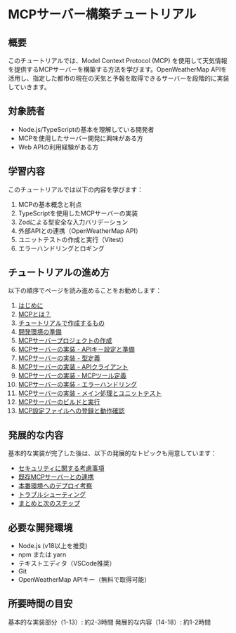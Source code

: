 # MCPサーバー構築チュートリアル

## 概要

このチュートリアルでは、Model Context Protocol (MCP) を使用して天気情報を提供するMCPサーバーを構築する方法を学びます。OpenWeatherMap APIを活用し、指定した都市の現在の天気と予報を取得できるサーバーを段階的に実装していきます。

## 対象読者

- Node.js/TypeScriptの基本を理解している開発者
- MCPを使用したサーバー開発に興味がある方
- Web APIの利用経験がある方

## 学習内容

このチュートリアルでは以下の内容を学びます：

1. MCPの基本概念と利点
2. TypeScriptを使用したMCPサーバーの実装
3. Zodによる型安全な入力バリデーション
4. 外部APIとの連携（OpenWeatherMap API）
5. ユニットテストの作成と実行（Vitest）
6. エラーハンドリングとロギング

## チュートリアルの進め方

以下の順序でページを読み進めることをお勧めします：

1. [はじめに](./01-はじめに)
2. [MCPとは？](./02-MCPとは？)
3. [チュートリアルで作成するもの](./03-チュートリアルで作成するもの)
4. [開発環境の準備](./04-開発環境の準備)
5. [MCPサーバープロジェクトの作成](./05-MCPサーバープロジェクトの作成)
6. [MCPサーバーの実装 - APIキー設定と準備](./06-MCPサーバーの実装-APIキー設定と準備)
7. [MCPサーバーの実装 - 型定義](./07-MCPサーバーの実装-型定義)
8. [MCPサーバーの実装 - APIクライアント](./08-MCPサーバーの実装-APIクライアント)
9. [MCPサーバーの実装 - MCPツール定義](./09-MCPサーバーの実装-MCPツール定義)
10. [MCPサーバーの実装 - エラーハンドリング](./10-MCPサーバーの実装-エラーハンドリング)
11. [MCPサーバーの実装 - メイン処理とユニットテスト](./11-MCPサーバーの実装-メイン処理とユニットテスト)
12. [MCPサーバーのビルドと実行](./12-MCPサーバーのビルドと実行)
13. [MCP設定ファイルへの登録と動作確認](./13-MCP設定ファイルへの登録と動作確認)

## 発展的な内容

基本的な実装が完了した後は、以下の発展的なトピックも用意しています：

- [セキュリティに関する考慮事項](./14-セキュリティに関する考慮事項)
- [既存MCPサーバーとの連携](./15-既存MCPサーバーとの連携)
- [本番環境へのデプロイ考察](./16-本番環境へのデプロイ考察)
- [トラブルシューティング](./17-トラブルシューティング)
- [まとめと次のステップ](./18-まとめと次のステップ)

## 必要な開発環境

- Node.js (v18以上を推奨)
- npm または yarn
- テキストエディタ（VSCode推奨）
- Git
- OpenWeatherMap APIキー（無料で取得可能）

## 所要時間の目安

基本的な実装部分（1-13）: 約2-3時間
発展的な内容（14-18）: 約1-2時間